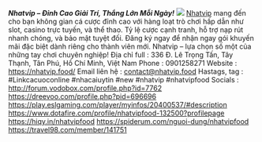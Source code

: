 ***Nhatvip – Đỉnh Cao Giải Trí, Thắng Lớn Mỗi Ngày!***
![](https://s3-ap-northeast-1.amazonaws.com/g0v-hackmd-images/uploads/upload_cd1d4c2d8f6904103fd2977c0bb2ae60.jpg)
<a href="https://nhatvip.food/">Nhatvip</a> mang đến cho bạn không gian cá cược đỉnh cao với hàng loạt trò chơi hấp dẫn như slot, casino trực tuyến, và thể thao. Tỷ lệ cược cạnh tranh, hỗ trợ nạp rút nhanh chóng, và bảo mật tuyệt đối. Đăng ký ngay để nhận ngay gói khuyến mãi đặc biệt dành riêng cho thành viên mới. Nhatvip – lựa chọn số một của những tay chơi chuyên nghiệp!
Địa chỉ full  : 336 Đ. Lê Trọng Tấn, Tây Thạnh, Tân Phú, Hồ Chí Minh, Việt Nam
Phone : 0901258271
Website : <a href="https://nhatvip.food/">https://nhatvip.food/</a>
Email liên hệ  : contact@nhatvip.food
Hastags, tag : #Linkcacuoconline #nhacaiuytin #new #nhatvip #nhatvipfood
Socials :
<a href="http://forum.vodobox.com/profile.php?id=7762">http://forum.vodobox.com/profile.php?id=7762</a>
<a href="https://dreevoo.com/profile.php?pid=696696">https://dreevoo.com/profile.php?pid=696696</a>
<a href="https://play.eslgaming.com/player/myinfos/20400537/#description">https://play.eslgaming.com/player/myinfos/20400537/#description</a>
<a href="https://www.dotafire.com/profile/nhatvipfood-132500?profilepage">https://www.dotafire.com/profile/nhatvipfood-132500?profilepage</a>
<a href="https://hiqy.in/nhatvipfood">https://hiqy.in/nhatvipfood</a>
<a href="https://spiderum.com/nguoi-dung/nhatvipfood">https://spiderum.com/nguoi-dung/nhatvipfood</a>
<a href="https://travel98.com/member/141751">https://travel98.com/member/141751</a>



